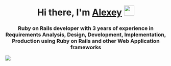 <h1 align="center">Hi there, I'm <a href="https://vk.com/onizukachi" target="_blank">Alexey</a> 
<img src="https://github.com/blackcater/blackcater/raw/main/images/Hi.gif" height="32"/></h1>
<h3 align="center">Ruby on Rails developer with 3 years of experience in Requirements Analysis, Design, Development, Implementation, Production using Ruby on Rails and other Web Application frameworks</h3>
<img src="https://www.codewars.com/users/Onizukachi/badges/large" align="center">

